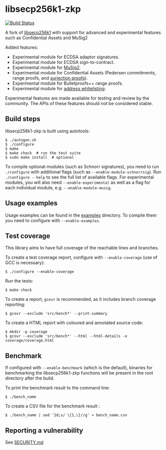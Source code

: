 libsecp256k1-zkp
================

[![Build Status](https://api.cirrus-ci.com/github/BlockstreamResearch/secp256k1-zkp.svg?branch=master)](https://cirrus-ci.com/github/BlockstreamResearch/secp256k1-zkp)

A fork of [libsecp256k1](https://github.com/bitcoin-core/secp256k1) with support for advanced and experimental features such as Confidential Assets and MuSig2 

Added features:
* Experimental module for ECDSA adaptor signatures.
* Experimental module for ECDSA sign-to-contract.
* Experimental module for [MuSig2](src/modules/musig/musig.md).
* Experimental module for Confidential Assets (Pedersen commitments, range proofs, and [surjection proofs](src/modules/surjection/surjection.md)).
* Experimental module for Bulletproofs++ range proofs.
* Experimental module for [address whitelisting](src/modules/whitelist/whitelist.md).

Experimental features are made available for testing and review by the community. The APIs of these features should not be considered stable.

Build steps
-----------

libsecp256k1-zkp is built using autotools:

    $ ./autogen.sh
    $ ./configure
    $ make
    $ make check  # run the test suite
    $ sudo make install  # optional

To compile optional modules (such as Schnorr signatures), you need to run `./configure` with additional flags (such as `--enable-module-schnorrsig`). Run `./configure --help` to see the full list of available flags. For experimental modules, you will also need `--enable-experimental` as well as a flag for each individual module, e.g. `--enable-module-musig`.

Usage examples
-----------
  Usage examples can be found in the [examples](examples) directory. To compile them you need to configure with `--enable-examples`.

Test coverage
-----------

This library aims to have full coverage of the reachable lines and branches.

To create a test coverage report, configure with `--enable-coverage` (use of GCC is necessary):

    $ ./configure --enable-coverage

Run the tests:

    $ make check

To create a report, `gcovr` is recommended, as it includes branch coverage reporting:

    $ gcovr --exclude 'src/bench*' --print-summary

To create a HTML report with coloured and annotated source code:

    $ mkdir -p coverage
    $ gcovr --exclude 'src/bench*' --html --html-details -o coverage/coverage.html

Benchmark
------------
If configured with `--enable-benchmark` (which is the default), binaries for benchmarking the libsecp256k1-zkp functions will be present in the root directory after the build.

To print the benchmark result to the command line:

    $ ./bench_name

To create a CSV file for the benchmark result :

    $ ./bench_name | sed '2d;s/ \{1,\}//g' > bench_name.csv

Reporting a vulnerability
------------

See [SECURITY.md](SECURITY.md)